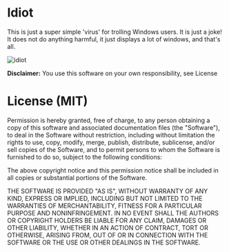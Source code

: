 # Idiot

This is just a super simple 'virus' for trolling Windows users.
It is just a joke! It does not do anything harmful, it just displays a lot of windows, and that's all.

![idiot](https://user-images.githubusercontent.com/83636769/124245323-2d470e80-db20-11eb-9631-8a525cf0bf5c.png)

**Disclaimer:** You use this software on your own responsibility, see License

# License (MIT)

Permission is hereby granted, free of charge, to any person obtaining a copy
of this software and associated documentation files (the "Software"), to deal
in the Software without restriction, including without limitation the rights
to use, copy, modify, merge, publish, distribute, sublicense, and/or sell
copies of the Software, and to permit persons to whom the Software is
furnished to do so, subject to the following conditions:

The above copyright notice and this permission notice shall be included in all
copies or substantial portions of the Software.

THE SOFTWARE IS PROVIDED "AS IS", WITHOUT WARRANTY OF ANY KIND, EXPRESS OR
IMPLIED, INCLUDING BUT NOT LIMITED TO THE WARRANTIES OF MERCHANTABILITY,
FITNESS FOR A PARTICULAR PURPOSE AND NONINFRINGEMENT. IN NO EVENT SHALL THE
AUTHORS OR COPYRIGHT HOLDERS BE LIABLE FOR ANY CLAIM, DAMAGES OR OTHER
LIABILITY, WHETHER IN AN ACTION OF CONTRACT, TORT OR OTHERWISE, ARISING FROM,
OUT OF OR IN CONNECTION WITH THE SOFTWARE OR THE USE OR OTHER DEALINGS IN THE
SOFTWARE.
